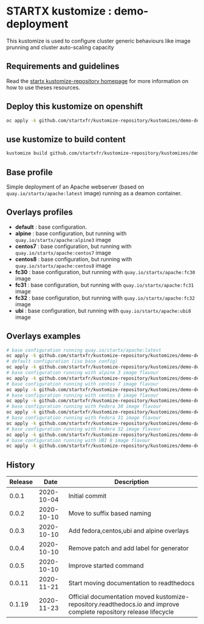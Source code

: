 # STARTX kustomize : demo-deployment

This kustomize is used to configure cluster generic behaviours like image prunning and cluster auto-scaling capacity

## Requirements and guidelines

Read the [startx kustomize-repository homepage](https://startxfr.github.io/kustomize-repository) for
more information on how to use theses resources.

## Deploy this kustomize on openshift

```bash
oc apply -k github.com/startxfr/kustomize-repository/kustomizes/demo-deployment
```

## use kustomize to build content

```bash
kustomize build github.com/startxfr/kustomize-repository/kustomizes/demo-deployment
```

## Base profile

Simple deployment of an Apache webserver (based on `quay.io/startx/apache:latest` image) running as a deamon container.

## Overlays profiles

- **default** : base configuration.
- **alpine** : base configuration, but running with `quay.io/startx/apache:alpine3` image
- **centos7** : base configuration, but running with `quay.io/startx/apache:centos7` image
- **centos8** : base configuration, but running with `quay.io/startx/apache:centos8` image
- **fc30** : base configuration, but running with `quay.io/startx/apache:fc30` image
- **fc31** : base configuration, but running with `quay.io/startx/apache:fc31` image
- **fc32** : base configuration, but running with `quay.io/startx/apache:fc32` image
- **ubi** : base configuration, but running with `quay.io/startx/apache:ubi8` image

## Overlays examples

```bash
# base configuration running quay.io/startx/apache:latest
oc apply -k github.com/startxfr/kustomize-repository/kustomizes/demo-deployment/base
# default configuration (iso base config)
oc apply -k github.com/startxfr/kustomize-repository/kustomizes/demo-deployment/overlays/default
# base configuration running with alpine 3 image flavour
oc apply -k github.com/startxfr/kustomize-repository/kustomizes/demo-deployment/overlays/alpine
# base configuration running with centos 7 image flavour
oc apply -k github.com/startxfr/kustomize-repository/kustomizes/demo-deployment/overlays/centos7
# base configuration running with centos 8 image flavour
oc apply -k github.com/startxfr/kustomize-repository/kustomizes/demo-deployment/overlays/centos8
# base configuration running with Fedora 30 image flavour
oc apply -k github.com/startxfr/kustomize-repository/kustomizes/demo-deployment/overlays/fc30
# base configuration running with Fedora 31 image flavour
oc apply -k github.com/startxfr/kustomize-repository/kustomizes/demo-deployment/overlays/fc31
# base configuration running with Fedora 32 image flavour
oc apply -k github.com/startxfr/kustomize-repository/kustomizes/demo-deployment/overlays/fc32
# base configuration running with UBI 8 image flavour
oc apply -k github.com/startxfr/kustomize-repository/kustomizes/demo-deployment/overlays/ubi
```

## History

| Release | Date       | Description
| ------- | ---------- | -----------------------
| 0.0.1   | 2020-10-04 | Initial commit
| 0.0.2   | 2020-10-10 | Move to suffix based naming
| 0.0.3   | 2020-10-10 | Add fedora,centos,ubi and alpine overlays
| 0.0.4   | 2020-10-10 | Remove patch and add label for generator
| 0.0.5   | 2020-10-10 | Improve started command
| 0.0.11  | 2020-11-21 | Start moving documentation to readthedocs
| 0.1.19  | 2020-11-23 | Official documentation moved kustomize-repository.readthedocs.io and improve complete repository release lifecycle
